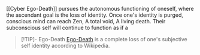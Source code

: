 [[Cyber Ego-Death]] pursues the autonomous functioning of oneself, where the ascendant goal is the loss of identity. Once one's identity is purged, conscious mind can reach Zen, A total void, A living death.
Their subconscious self will continue to function as if a 

>[!TIP]- Ego-Death
>[Ego-Death](https://en.wikipedia.org/wiki/Ego_death) is a complete loss of one's subjective self identity according to Wikipedia.
